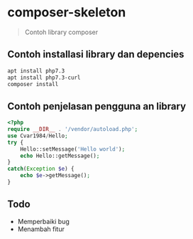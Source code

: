 # composer-skeleton
> Contoh library composer

## Contoh installasi library dan depencies

```sh
apt install php7.3
apt install php7.3-curl
composer install
```

## Contoh penjelasan pengguna an library

```php
<?php
require __DIR__ . '/vendor/autoload.php';
use Cvar1984/Hello;
try {
    Hello::setMessage('Hello world');
    echo Hello::getMessage();
}
catch(Exception $e) {
    echo $e->getMessage();
}
```
## Todo
* Memperbaiki bug
* Menambah fitur
